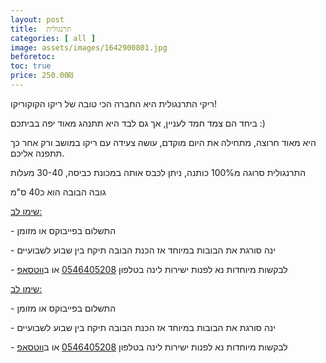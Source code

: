 ```yaml
---
layout: post
title:  תרנגולית
categories: [ all ]
image: assets/images/1642900801.jpg
beforetoc: 
toc: true
price: 250.00₪
---
```

<p>ריקי התרנגולית היא החברה הכי טובה של ריקו הקוקוריקו!</p><p>ביחד הם צמד חמד לעניין, אך גם לבד היא תתנהג מאוד יפה בביתכם :)</p><p>היא מאוד חרוצה, מתחילה את היום מוקדם, עושה צעידה עם ריקו במושב ורק אחר כך תתפנה אליכם.</p><p>התרנגולית סרוגה מ100% כותנה, ניתן לכבס אותה במכונת כביסה, 30-40 מעלות</p><p>גובה הבובה הוא כ40 ס"מ</p><p><u>שימו לב:</u></p><p>- התשלום בפייבוקס או מזומן</p><p>- ינה סורגת את הבובות במיוחד אז הכנת הבובה תיקח בין שבוע לשבועיים<br></p><p>- לבקשות מיוחדות נא לפנות ישירות לינה בטלפון <a href="tel:0546405208" target="_blank">0546405208</a> או ב<a href="https://wa.me/972546405208" target="_blank">ווטסאפ</a></p>
<p><u>שימו לב:</u></p>
<p>- התשלום בפייבוקס או מזומן</p><p>- ינה סורגת את הבובות במיוחד אז הכנת הבובה תיקח בין שבוע לשבועיים<br></p><p>- לבקשות מיוחדות נא לפנות ישירות לינה בטלפון <a href="tel:0546405208" target="_blank">0546405208</a> או ב<a href="https://wa.me/972546405208" target="_blank">ווטסאפ</a></p>
